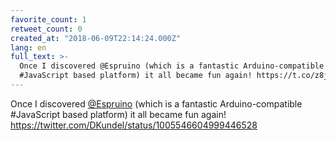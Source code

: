 ```yaml
---
favorite_count: 1
retweet_count: 0
created_at: "2018-06-09T22:14:24.000Z"
lang: en
full_text: >-
  Once I discovered @Espruino (which is a fantastic Arduino-compatible
  #JavaScript based platform) it all became fun again! https://t.co/z8jy9Wq9de
---
```


Once I discovered [@Espruino](https://twitter.com/Espruino) (which is a
fantastic Arduino-compatible #JavaScript based platform) it all became fun
again! <https://twitter.com/DKundel/status/1005546604999446528>

